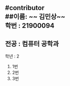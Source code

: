 #contributor  
##이름: ~~ 김민상~~  
학번 : 21900094  
---
전공 : **컴퓨터 공학과**
---
학년 : 2  
1. 1번  
2. 2번  
3. 3번  
